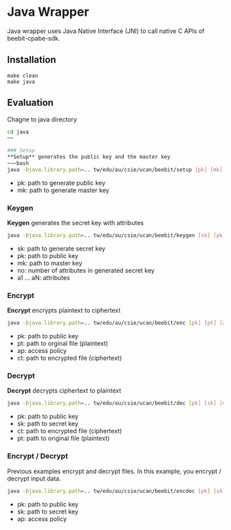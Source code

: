 # Java Wrapper
Java wrapper uses Java Native Interface (JNI) to call native C APIs of beebit-cpabe-sdk.

## Installation
~~~make
make clean
make java
~~~	

## Evaluation
Chagne to java directory
~~~bash
cd java
~~

### Setup
**Setup** generates the public key and the master key
~~~bash
java -Djava.library.path=.. tw/edu/au/csie/ucan/beebit/setup [pk] [mk]
~~~
- pk: path to generate public key
- mk: path to generate master key

### Keygen
**Keygen** generates the secret key with attributes
~~~bash
java -Djava.library.path=.. tw/edu/au/csie/ucan/beebit/keygen [sk] [pk] [mk] [no] [a1] ... [aN]
~~~
- sk: path to generate secret key
- pk: path to public key
- mk: path to master key
- no: number of attributes in generated secret key
- a1 ... aN: attributes

### Encrypt
**Encrypt** encrypts plaintext to ciphertext
~~~bash
java -Djava.library.path=.. tw/edu/au/csie/ucan/beebit/enc [pk] [pt] [ap] [ct]
~~~	
- pk: path to public key
- pt: path to orginal file (plaintext)
- ap: access policy
- ct: path to encrypted file (ciphertext)

### Decrypt
**Decrypt** decrypts ciphertext to plaintext
~~~bash
java -Djava.library.path=.. tw/edu/au/csie/ucan/beebit/dec [pk] [sk] [ct] [pt]
~~~
- pk: path to public key
- sk: path to secret key
- ct: path to encrypted file (ciphertext)
- pt: path to original file (plaintext)

### Encrypt / Decrypt
Previous examples encrypt and decrypt files. In this example, you encrypt / decrypt input data.
~~~bash
java -Djava.library.path=.. tw/edu/au/csie/ucan/beebit/encdec [pk] [sk] [ap]
~~~
- pk: path to public key
- sk: path to secret key
- ap: access policy
